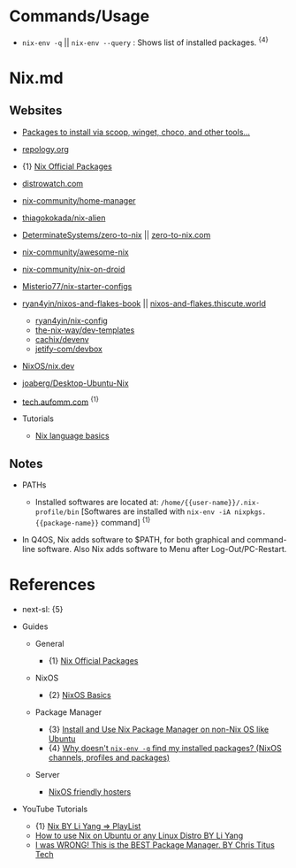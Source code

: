 # Commands/Usage

* `nix-env -q` || `nix-env --query` : Shows list of installed packages. <sup>{4}</sup>

# Nix.md

## Websites

* [Packages to install via scoop, winget, choco, and other tools...](https://gist.github.com/mikepruett3/7ca6518051383ee14f9cf8ae63ba18a7)
* [repology.org](https://repology.org/)
* {1} [Nix Official Packages](https://search.nixos.org/packages)
* [distrowatch.com](https://distrowatch.com/)
* [nix-community/home-manager](https://github.com/nix-community/home-manager)
* [thiagokokada/nix-alien](https://github.com/thiagokokada/nix-alien)
* [DeterminateSystems/zero-to-nix](https://github.com/DeterminateSystems/zero-to-nix) || [zero-to-nix.com](https://zero-to-nix.com/)
* [nix-community/awesome-nix](https://github.com/nix-community/awesome-nix)
* [nix-community/nix-on-droid](https://github.com/nix-community/nix-on-droid)
* [Misterio77/nix-starter-configs](https://github.com/Misterio77/nix-starter-configs)
* [ryan4yin/nixos-and-flakes-book](https://github.com/ryan4yin/nixos-and-flakes-book) || [nixos-and-flakes.thiscute.world](https://nixos-and-flakes.thiscute.world/)
  * [ryan4yin/nix-config](https://github.com/ryan4yin/nix-config)
  * [the-nix-way/dev-templates](https://github.com/the-nix-way/dev-templates)
  * [cachix/devenv](https://github.com/cachix/devenv)
  * [jetify-com/devbox](https://github.com/jetify-com/devbox)
* [NixOS/nix.dev](https://github.com/nixos/nix.dev)
* [joaberg/Desktop-Ubuntu-Nix](https://github.com/joaberg/Desktop-Ubuntu-Nix)
* [tech.aufomm.com](https://tech.aufomm.com/) <sup>{1}</sup>

* Tutorials
  * [Nix language basics](https://nix.dev/tutorials/nix-language.html)

## Notes

* PATHs
  * Installed softwares are located at: `/home/{{user-name}}/.nix-profile/bin` [Softwares are installed with `nix-env -iA nixpkgs.{{package-name}}` command] <sup>{1}</sup>

* In Q4OS, Nix adds software to $PATH, for both graphical and command-line software. Also Nix adds software to Menu after Log-Out/PC-Restart.


# References

* next-sl: {5}

* Guides

  * General
    * {1} [Nix Official Packages](https://search.nixos.org/packages)

  * NixOS
    * {2} [NixOS Basics](https://itsfoss.com/tag/nix-os/)

  * Package Manager
    * {3} [Install and Use Nix Package Manager on non-Nix OS like Ubuntu](https://itsfoss.com/ubuntu-install-nix-package-manager/)
    * {4} [Why doesn't `nix-env -q` find my installed packages? (NixOS channels, profiles and packages)](https://stackoverflow.com/questions/47953868/why-doesnt-nix-env-q-find-my-installed-packages-nixos-channels-profiles-a)

  * Server
    * [NixOS friendly hosters](https://nixos.wiki/wiki/NixOS_friendly_hosters)

* YouTube Tutorials
  * {1} [Nix BY Li Yang => PlayList](https://www.youtube.com/playlist?list=PLLvdqTlFTmuKsiyAI8Q9FgHP4mY0ktPVq)
  * [How to use Nix on Ubuntu or any Linux Distro BY Li Yang](https://www.youtube.com/watch?v=5Dd7rQPNDT8)
  * [I was WRONG! This is the BEST Package Manager. BY Chris Titus Tech](https://www.youtube.com/watch?v=Ty8C2B910EI)
